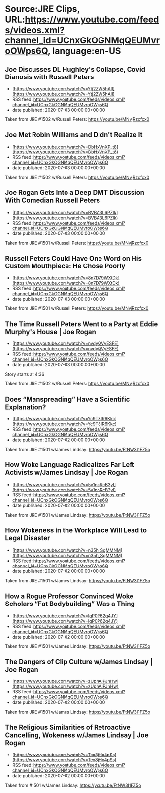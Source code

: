 # Source:JRE Clips, URL:https://www.youtube.com/feeds/videos.xml?channel_id=UCnxGkOGNMqQEUMvroOWps6Q, language:en-US

## Joe Discusses DL Hughley's Collapse, Covid Dianosis with Russell Peters
 - [https://www.youtube.com/watch?v=Ytj2ZW5hAII](https://www.youtube.com/watch?v=Ytj2ZW5hAII)
 - RSS feed: https://www.youtube.com/feeds/videos.xml?channel_id=UCnxGkOGNMqQEUMvroOWps6Q
 - date published: 2020-07-03 00:00:00+00:00

Taken from JRE #1502 w/Russell Peters:
https://youtu.be/MNvjRzcfcx0

## Joe Met Robin Williams and Didn't Realize It
 - [https://www.youtube.com/watch?v=DbHxVnXP_t8](https://www.youtube.com/watch?v=DbHxVnXP_t8)
 - RSS feed: https://www.youtube.com/feeds/videos.xml?channel_id=UCnxGkOGNMqQEUMvroOWps6Q
 - date published: 2020-07-03 00:00:00+00:00

Taken from JRE #1502 w/Russell Peters:
https://youtu.be/MNvjRzcfcx0

## Joe Rogan Gets Into a Deep DMT Discussion With Comedian Russell Peters
 - [https://www.youtube.com/watch?v=BVBA3L6PZlk](https://www.youtube.com/watch?v=BVBA3L6PZlk)
 - RSS feed: https://www.youtube.com/feeds/videos.xml?channel_id=UCnxGkOGNMqQEUMvroOWps6Q
 - date published: 2020-07-03 00:00:00+00:00

Taken from JRE #1501 w/Russell Peters: https://youtu.be/MNvjRzcfcx0

## Russell Peters Could Have One Word on His Custom Mouthpiece: He Chose Poorly
 - [https://www.youtube.com/watch?v=8n7D79WXtDk](https://www.youtube.com/watch?v=8n7D79WXtDk)
 - RSS feed: https://www.youtube.com/feeds/videos.xml?channel_id=UCnxGkOGNMqQEUMvroOWps6Q
 - date published: 2020-07-03 00:00:00+00:00

Taken from JRE #1501 w/Russell Peters: https://youtu.be/MNvjRzcfcx0

## The Time Russell Peters Went to a Party at Eddie Murphy's House | Joe Rogan
 - [https://www.youtube.com/watch?v=nvdyQVyESFE](https://www.youtube.com/watch?v=nvdyQVyESFE)
 - RSS feed: https://www.youtube.com/feeds/videos.xml?channel_id=UCnxGkOGNMqQEUMvroOWps6Q
 - date published: 2020-07-03 00:00:00+00:00

Story starts at 4:36

Taken from JRE #1502 w/Russell Peters:
https://youtu.be/MNvjRzcfcx0

## Does “Manspreading” Have a Scientific Explanation?
 - [https://www.youtube.com/watch?v=Yc9T8IR6Kkc](https://www.youtube.com/watch?v=Yc9T8IR6Kkc)
 - RSS feed: https://www.youtube.com/feeds/videos.xml?channel_id=UCnxGkOGNMqQEUMvroOWps6Q
 - date published: 2020-07-02 00:00:00+00:00

Taken from JRE #1501 w/James Lindsay: https://youtu.be/FtNW3I1FZ5o

## How Woke Language Radicalizes Far Left Activists w/James Lindsay | Joe Rogan
 - [https://www.youtube.com/watch?v=5v1noRcB3yI](https://www.youtube.com/watch?v=5v1noRcB3yI)
 - RSS feed: https://www.youtube.com/feeds/videos.xml?channel_id=UCnxGkOGNMqQEUMvroOWps6Q
 - date published: 2020-07-02 00:00:00+00:00

Taken from JRE #1501 w/James Lindsay:
https://youtu.be/FtNW3I1FZ5o

## How Wokeness in the Workplace Will Lead to Legal Disaster
 - [https://www.youtube.com/watch?v=n35h_SgMMNM](https://www.youtube.com/watch?v=n35h_SgMMNM)
 - RSS feed: https://www.youtube.com/feeds/videos.xml?channel_id=UCnxGkOGNMqQEUMvroOWps6Q
 - date published: 2020-07-02 00:00:00+00:00

Taken from JRE #1501 w/James Lindsay: https://youtu.be/FtNW3I1FZ5o

## How a Rogue Professor Convinced Woke Scholars “Fat Bodybuilding” Was a Thing
 - [https://www.youtube.com/watch?v=IqP0P62q4JY](https://www.youtube.com/watch?v=IqP0P62q4JY)
 - RSS feed: https://www.youtube.com/feeds/videos.xml?channel_id=UCnxGkOGNMqQEUMvroOWps6Q
 - date published: 2020-07-02 00:00:00+00:00

Taken from JRE #1501 w/James Lindsay: https://youtu.be/FtNW3I1FZ5o

## The Dangers of Clip Culture w/James Lindsay | Joe Rogan
 - [https://www.youtube.com/watch?v=zUphAlPJnHw](https://www.youtube.com/watch?v=zUphAlPJnHw)
 - RSS feed: https://www.youtube.com/feeds/videos.xml?channel_id=UCnxGkOGNMqQEUMvroOWps6Q
 - date published: 2020-07-02 00:00:00+00:00

Taken from JRE #1501 w/James Lindsay:
https://youtu.be/FtNW3I1FZ5o

## The Religious Similarities of Retroactive Cancelling, Wokeness w/James Lindsay | Joe Rogan
 - [https://www.youtube.com/watch?v=Tex8jHx4pSs](https://www.youtube.com/watch?v=Tex8jHx4pSs)
 - RSS feed: https://www.youtube.com/feeds/videos.xml?channel_id=UCnxGkOGNMqQEUMvroOWps6Q
 - date published: 2020-07-02 00:00:00+00:00

Taken from #1501 w/James Lindsay:
https://youtu.be/FtNW3I1FZ5o

